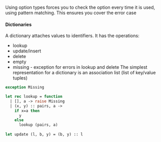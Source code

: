 Using option types forces you to check the option every time it is used, using pattern matching. This ensures you cover the error case
#### Dictionaries
A dictionary attaches values to identifiers. It has the operations:
- lookup
- update/insert
- delete
- empty
- missing - exception for errors in lookup and delete
The simplest representation for a dictionary is an association list (list of key/value tuples)

```ocaml
exception Missing

let rec lookup = function
  | [], a -> raise Missing
  | (x, y) :: pairs, a ->
    if x=a then
      y
    else
      lookup (pairs, a)
      
let update (l, b, y) = (b, y) :: l
```
